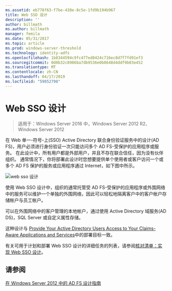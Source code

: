 ```yaml
---
ms.assetid: eb778f63-f7be-438e-8c5e-1fd9b194b967
title: Web SSO 设计
description: ''
author: billmath
ms.author: billmath
manager: femila
ms.date: 05/31/2017
ms.topic: article
ms.prod: windows-server-threshold
ms.technology: identity-adfs
ms.openlocfilehash: 1b8344594c9fc477ed8424c716ec8d7f7fd91ef3
ms.sourcegitcommit: 0d0b32c8986ba7db9536e0b8648d4ddf9b03e452
ms.translationtype: MT
ms.contentlocale: zh-CN
ms.lasthandoff: 04/17/2019
ms.locfileid: "59852798"
---
```

# <a name="web-sso-design"></a>Web SSO 设计

>适用于：Windows Server 2016 中，Windows Server 2012 R2、 Windows Server 2012

在 Web 单一\-符号\-上\(SSO\) Active Directory 联合身份验证服务中的设计\(AD FS\)，用户必须进行身份验证一次只能访问多个 AD FS\-受保护的应用程序或服务。 在此设计中，所有用户都是外部用户，并且不存在联合信任，因为没有伙伴组织。 通常情况下，你将部署此设计时您想要提供单个使用者或客户访问一个或多个 AD FS 保护的服务或应用程序通过 Internet，如下图中所示。  
  
![web sso 设计](media/adfs2_WebSSODesign.gif)  
  
使用 Web SSO 设计中，组织的通常托管受 AD FS\-受保护的应用程序或外围网络中的服务可以维护一个单独的外围网络，因此可以轻松地隔离客户中的客户帐户存储帐户与员工帐户。  
  
可以在外围网络中的客户管理的本地帐户，通过使用 Active Directory 域服务\(AD DS\)，SQL Server 或自定义属性存储。  
  
这种设计与 [Provide Your Active Directory Users Access to Your Claims-Aware Applications and Services](Provide-Your-Active-Directory-Users-Access-to-Your-Claims-Aware-Applications-and-Services.md)中的部署目标一致。  
  
有关可用于计划和部署 Web SSO 设计的详细任务的列表，请参阅[核对清单：实现 Web SSO 设计](../../ad-fs/deployment/Checklist--Implementing-a-Web-SSO-Design.md)。  
  
## <a name="see-also"></a>请参阅
[在 Windows Server 2012 中的 AD FS 设计指南](AD-FS-Design-Guide-in-Windows-Server-2012.md)
